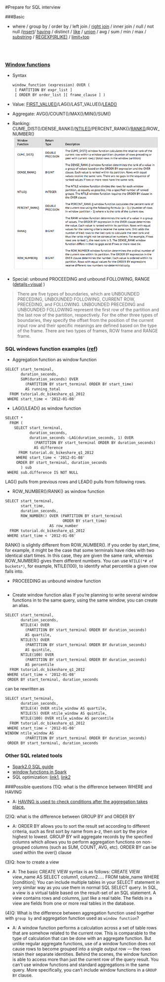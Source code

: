 #Prepare for SQL interview

###Basic
* where / group by / order by / left join / [right join](http://www.w3schools.com/sql/sql_join_right.asp) / inner join / null / not null /[insert](http://www.w3schools.com/sql/sql_insert.asp)/ [having](http://www.w3schools.com/sql/sql_having.asp) / distinct / [like](http://www.w3schools.com/sql/sql_like.asp) / [union](http://www.w3schools.com/sql/sql_union.asp) / avg / sum / min / max / [substring](https://dev.mysql.com/doc/refman/5.7/en/string-functions.html#function_substr) / [REGEXP(RLIKE)](https://dev.mysql.com/doc/refman/5.7/en/regexp.html#operator_regexp) / [limit+top](https://www.w3schools.com/sql/sql_top.asp)
<br>
<br>


### [Window functions](https://drill.apache.org/docs/sql-window-functions-introduction/)
* Syntax
  
  ```
  window_function (expression) OVER (
   [ PARTITION BY expr_list ]
   [ ORDER BY order_list ][ frame_clause ] )  
  ```   
* Value: [FIRST_VALUE()](https://docs.oracle.com/cd/B28359_01/server.111/b28286/functions059.htm)/LAG()/LAST_VALUE()/[LEAD()](https://docs.oracle.com/cd/B19306_01/server.102/b14200/functions074.htm)
* Aggregate: AVG()/COUNT()/MAX()/MIN()/SUM()
* Ranking: CUME_DIST()/DENSE_RANK()/[NTILE()](https://docs.oracle.com/cd/B19306_01/server.102/b14200/functions101.htm)/PERCENT_RANK()/[RANK()](https://docs.oracle.com/cd/B19306_01/server.102/b14200/functions123.htm)/ROW_NUMBER()
![rank_window](./ranking_window.png)
* Special: unbound PROCEEDING and unbound FOLLOWING, RANGE ([details+visual](https://databricks.com/blog/2015/07/15/introducing-window-functions-in-spark-sql.html) )

>There are five types of boundaries, which are UNBOUNDED PRECEDING, UNBOUNDED FOLLOWING, CURRENT ROW, <value> PRECEDING, and <value> FOLLOWING. UNBOUNDED PRECEDING and UNBOUNDED FOLLOWING represent the first row of the partition and the last row of the partition, respectively. For the other three types of boundaries, they specify the offset from the position of the current input row and their specific meanings are defined based on the type of the frame. There are two types of frames, ROW frame and RANGE frame.

### SQL windows function examples ([ref]())
* Aggregation function as window function
```
SELECT start_terminal,
       duration_seconds,
       SUM(duration_seconds) OVER
         (PARTITION BY start_terminal ORDER BY start_time)
         AS running_total
  FROM tutorial.dc_bikeshare_q1_2012
 WHERE start_time < '2012-01-08'
```
* LAG()/LEAD() as window function
```
SELECT *
  FROM (
    SELECT start_terminal,
           duration_seconds,
           duration_seconds -LAG(duration_seconds, 1) OVER
             (PARTITION BY start_terminal ORDER BY duration_seconds)
             AS difference
      FROM tutorial.dc_bikeshare_q1_2012
     WHERE start_time < '2012-01-08'
     ORDER BY start_terminal, duration_seconds
       ) sub
 WHERE sub.difference IS NOT NULL
```
LAG() pulls from previous rows and LEAD() pulls from following rows. 

* ROW_NUMBER()/RANK() as window function
```
SELECT start_terminal,
       start_time,
       duration_seconds,
       ROW_NUMBER() OVER (PARTITION BY start_terminal
                          ORDER BY start_time)
                    AS row_number
  FROM tutorial.dc_bikeshare_q1_2012
 WHERE start_time < '2012-01-08'
 ```
 RANK() is slightly different from ROW_NUMBER(). If you order by start_time, for example, it might be the case that some terminals have rides with two identical start times. In this case, they are given the same rank, whereas ROW_NUMBER() gives them different numbers. You can use `NTILE(*# of buckets*)`, for example, NTILE(100), to identify what percentile a given row falls into. 

* PROCEEDING as unbound window function 
```

```

* Create window function alias
If you’re planning to write several window functions in to the same query, using the same window, you can create an alias. 
```
SELECT start_terminal,
       duration_seconds,
       NTILE(4) OVER
         (PARTITION BY start_terminal ORDER BY duration_seconds)
         AS quartile,
       NTILE(5) OVER
         (PARTITION BY start_terminal ORDER BY duration_seconds)
         AS quintile,
       NTILE(100) OVER
         (PARTITION BY start_terminal ORDER BY duration_seconds)
         AS percentile
  FROM tutorial.dc_bikeshare_q1_2012
 WHERE start_time < '2012-01-08'
 ORDER BY start_terminal, duration_seconds
```
can be rewritten as
```
SELECT start_terminal,
       duration_seconds,
       NTILE(4) OVER ntile_window AS quartile,
       NTILE(5) OVER ntile_window AS quintile,
       NTILE(100) OVER ntile_window AS percentile
  FROM tutorial.dc_bikeshare_q1_2012
 WHERE start_time < '2012-01-08'
WINDOW ntile_window AS
         (PARTITION BY start_terminal ORDER BY duration_seconds)
 ORDER BY start_terminal, duration_seconds
 ```


### Other SQL related tools
* [Spark2.0 SQL guide](https://spark.apache.org/docs/2.0.0-preview/sql-programming-guide.html)
* [window functions in Spark](https://databricks.com/blog/2015/07/15/introducing-window-functions-in-spark-sql.html)
* SQL optimization: [link1](http://www.teradata-sql.com/2012/03/sql-optimization.html), [link2](http://www.teradatahelp.com/2010/11/teradata-performance-tuning-basic-tips.html)

###Possible questions
(1)Q: what is the difference between WHERE and HAVING
* A: [HAVING is used to check conditions after the aggregation takes place.](http://stackoverflow.com/questions/287474/whats-the-difference-between-having-and-where)

(2)Q: what is the difference between GROUP BY and ORDER BY
* A: ORDER BY allows you to sort the result set according to different criteria, such as first sort by name from a-z, then sort by the price highest to lowest. GROUP BY will aggregate records by the specified columns which allows you to perform aggregation functions on non-grouped columns (such as SUM, COUNT, AVG, etc). ORDER BY can be used within the over() clause

(3)Q: how to create a view
* A: The basic CREATE VIEW syntax is as follows: CREATE VIEW view_name AS SELECT column1, column2..... FROM table_name WHERE [condition]; You can include multiple tables in your SELECT statement in very similar way as you use them in normal SQL SELECT query. In SQL, a view is a virtual table based on the result-set of an SQL statement. A view contains rows and columns, just like a real table. The fields in a view are fields from one or more real tables in the database.

(4)Q: What is the difference between aggregation function used together with `group by` and aggregation function used as `window function`? 
* A: A window function performs a calculation across a set of table rows that are somehow related to the current row. This is comparable to the type of calculation that can be done with an aggregate function. But unlike regular aggregate functions, use of a window function does not cause rows to become grouped into a single output row — the rows retain their separate identities. Behind the scenes, the window function is able to access more than just the current row of the query result. You can’t use window functions and standard aggregations in the same query. More specifically, you can’t include window functions in a `GROUP BY` clause.
